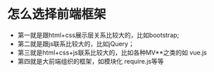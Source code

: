 # 怎么选择前端框架
-   第一就是跟html+css展示层关系比较大的，比如bootstrap;
-   第二就是跟js联系比较大的，比如jQuery；
-   第三就是html+css+js联系比较大的，比如各种MV**之类的如 vue.js
-   第四就是大前端组织的框架，如模块化 require.js等等